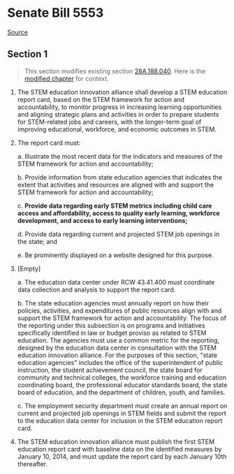 # Senate Bill 5553

[Source](http://lawfilesext.leg.wa.gov/biennium/2021-22/Pdf/Bills/Senate%20Bills/5553.pdf)
## Section 1
> This section modifies existing section [28A.188.040](/rcw/28A_common_school_provisions/28A.188_science_technology_engineering_and_mathematics_(stem)_education.md). Here is the [modified chapter](rcw/28A_common_school_provisions/28A.188_science_technology_engineering_and_mathematics_(stem)_education.md) for context.

1. The STEM education innovation alliance shall develop a STEM education report card, based on the STEM framework for action and accountability, to monitor progress in increasing learning opportunities and aligning strategic plans and activities in order to prepare students for STEM-related jobs and careers, with the longer-term goal of improving educational, workforce, and economic outcomes in STEM.

2. The report card must:

    a. Illustrate the most recent data for the indicators and measures of the STEM framework for action and accountability;

    b. Provide information from state education agencies that indicates the extent that activities and resources are aligned with and support the STEM framework for action and accountability;

    c. **Provide data regarding early STEM metrics including child care access and affordability, access to quality early learning, workforce development, and access to early learning interventions;**

    d. Provide data regarding current and projected STEM job openings in the state; and

    e. Be prominently displayed on a website designed for this purpose.

3. [Empty]

    a. The education data center under RCW 43.41.400 must coordinate data collection and analysis to support the report card.

    b. The state education agencies must annually report on how their policies, activities, and expenditures of public resources align with and support the STEM framework for action and accountability. The focus of the reporting under this subsection is on programs and initiatives specifically identified in law or budget proviso as related to STEM education. The agencies must use a common metric for the reporting, designed by the education data center in consultation with the STEM education innovation alliance. For the purposes of this section, "state education agencies" includes the office of the superintendent of public instruction, the student achievement council, the state board for community and technical colleges, the workforce training and education coordinating board, the professional educator standards board, the state board of education, and the department of children, youth, and families.

    c. The employment security department must create an annual report on current and projected job openings in STEM fields and submit the report to the education data center for inclusion in the STEM education report card.

4. The STEM education innovation alliance must publish the first STEM education report card with baseline data on the identified measures by January 10, 2014, and must update the report card by each January 10th thereafter.

